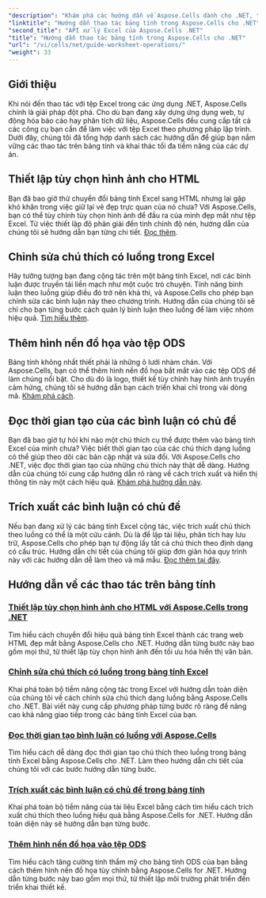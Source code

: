 ```yaml
---
"description": "Khám phá các hướng dẫn về Aspose.Cells dành cho .NET, từ thiết lập tùy chọn hình ảnh cho HTML đến thêm hình nền đồ họa trong ODS. Học theo hướng dẫn từng bước."
"linktitle": "Hướng dẫn thao tác bảng tính trong Aspose.Cells cho .NET"
"second_title": "API xử lý Excel của Aspose.Cells .NET"
"title": "Hướng dẫn thao tác bảng tính trong Aspose.Cells cho .NET"
"url": "/vi/cells/net/guide-worksheet-operations/"
"weight": 33
---
```


## Giới thiệu

Khi nói đến thao tác với tệp Excel trong các ứng dụng .NET, Aspose.Cells chính là giải pháp đột phá. Cho dù bạn đang xây dựng ứng dụng web, tự động hóa báo cáo hay phân tích dữ liệu, Aspose.Cells đều cung cấp tất cả các công cụ bạn cần để làm việc với tệp Excel theo phương pháp lập trình. Dưới đây, chúng tôi đã tổng hợp danh sách các hướng dẫn để giúp bạn nắm vững các thao tác trên bảng tính và khai thác tối đa tiềm năng của các dự án.

## Thiết lập tùy chọn hình ảnh cho HTML 
 
Bạn đã bao giờ thử chuyển đổi bảng tính Excel sang HTML nhưng lại gặp khó khăn trong việc giữ lại vẻ đẹp trực quan của nó chưa? Với Aspose.Cells, bạn có thể tùy chỉnh tùy chọn hình ảnh để đầu ra của mình đẹp mắt như tệp Excel. Từ việc thiết lập độ phân giải đến tinh chỉnh độ nén, hướng dẫn của chúng tôi sẽ hướng dẫn bạn từng chi tiết. [Đọc thêm](./setting-image-preferences/).

## Chỉnh sửa chú thích có luồng trong Excel 
 
Hãy tưởng tượng bạn đang cộng tác trên một bảng tính Excel, nơi các bình luận được truyền tải liền mạch như một cuộc trò chuyện. Tính năng bình luận theo luồng giúp điều đó trở nên khả thi, và Aspose.Cells cho phép bạn chỉnh sửa các bình luận này theo chương trình. Hướng dẫn của chúng tôi sẽ chỉ cho bạn từng bước cách quản lý bình luận theo luồng để làm việc nhóm hiệu quả. [Tìm hiểu thêm](./editing-threaded-comments/).

## Thêm hình nền đồ họa vào tệp ODS
  
Bảng tính không nhất thiết phải là những ô lưới nhàm chán. Với Aspose.Cells, bạn có thể thêm hình nền đồ họa bắt mắt vào các tệp ODS để làm chúng nổi bật. Cho dù đó là logo, thiết kế tùy chỉnh hay hình ảnh truyền cảm hứng, chúng tôi sẽ hướng dẫn bạn cách triển khai chỉ trong vài dòng mã. [Khám phá cách](./adding-graphic-background-in-ods-file/).

## Đọc thời gian tạo của các bình luận có chủ đề  

Bạn đã bao giờ tự hỏi khi nào một chú thích cụ thể được thêm vào bảng tính Excel của mình chưa? Việc biết thời gian tạo của các chú thích dạng luồng có thể giúp theo dõi các bản cập nhật và sửa đổi. Với Aspose.Cells cho .NET, việc đọc thời gian tạo của những chú thích này thật dễ dàng. Hướng dẫn của chúng tôi cung cấp hướng dẫn rõ ràng về cách trích xuất và hiển thị thông tin này một cách hiệu quả. [Khám phá hướng dẫn này](./read-created-time-of-threaded-comment/).

## Trích xuất các bình luận có chủ đề  

Nếu bạn đang xử lý các bảng tính Excel cộng tác, việc trích xuất chú thích theo luồng có thể là một cứu cánh. Dù là để lập tài liệu, phân tích hay lưu trữ, Aspose.Cells cho phép bạn tự động lấy tất cả chú thích theo định dạng có cấu trúc. Hướng dẫn chi tiết của chúng tôi giúp đơn giản hóa quy trình này với các hướng dẫn dễ làm theo và mã mẫu. [Đọc thêm tại đây](./extract-threaded-comments/).

## Hướng dẫn về các thao tác trên bảng tính
### [Thiết lập tùy chọn hình ảnh cho HTML với Aspose.Cells trong .NET](./setting-image-preferences/)
Tìm hiểu cách chuyển đổi hiệu quả bảng tính Excel thành các trang web HTML đẹp mắt bằng Aspose.Cells cho .NET. Hướng dẫn từng bước này bao gồm mọi thứ, từ thiết lập tùy chọn hình ảnh đến tối ưu hóa hiển thị văn bản.
### [Chỉnh sửa chú thích có luồng trong bảng tính Excel](./editing-threaded-comments/)
Khai phá toàn bộ tiềm năng cộng tác trong Excel với hướng dẫn toàn diện của chúng tôi về cách chỉnh sửa chú thích dạng luồng bằng Aspose.Cells cho .NET. Bài viết này cung cấp phương pháp từng bước rõ ràng để nâng cao khả năng giao tiếp trong các bảng tính Excel của bạn.
### [Đọc thời gian tạo bình luận có luồng với Aspose.Cells](./read-created-time-of-threaded-comment/)
Tìm hiểu cách dễ dàng đọc thời gian tạo chú thích theo luồng trong bảng tính Excel bằng Aspose.Cells cho .NET. Làm theo hướng dẫn chi tiết của chúng tôi với các bước hướng dẫn từng bước.
### [Trích xuất các bình luận có chủ đề trong bảng tính](./extract-threaded-comments/)
Khai phá toàn bộ tiềm năng của tài liệu Excel bằng cách tìm hiểu cách trích xuất chú thích theo luồng hiệu quả bằng Aspose.Cells for .NET. Hướng dẫn toàn diện này sẽ hướng dẫn bạn từng bước.
### [Thêm hình nền đồ họa vào tệp ODS](./adding-graphic-background-in-ods-file/)
Tìm hiểu cách tăng cường tính thẩm mỹ cho bảng tính ODS của bạn bằng cách thêm hình nền đồ họa tùy chỉnh bằng Aspose.Cells for .NET. Hướng dẫn từng bước này bao gồm mọi thứ, từ thiết lập môi trường phát triển đến triển khai thiết kế.